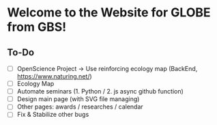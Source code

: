 # Welcome to the Website for GLOBE from GBS!

## To-Do
- [ ] OpenScience Project → Use reinforcing ecology map (BackEnd, https://www.naturing.net/)
- [ ] Ecology Map
- [ ] Automate seminars (1. Python / 2. js async github function)
- [ ] Design main page (with SVG file managing)
- [ ] Other pages: awards / researches / calendar
- [ ] Fix & Stabilize other bugs
